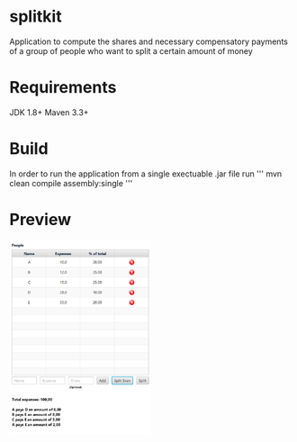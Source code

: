 # splitkit
Application to compute the shares and necessary compensatory payments of a group of people who want to split a certain amount of money

# Requirements
JDK 1.8+
Maven 3.3+

# Build
In order to run the application from a single exectuable .jar file run 
'''
mvn clean compile assembly:single
'''

# Preview
<img src="https://github.com/munluk/splitkit/blob/master/git-images/preview.PNG" width="50%"></img>
